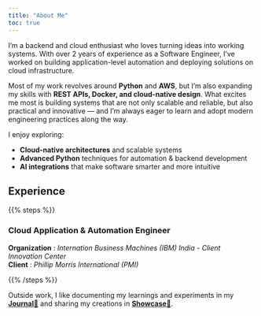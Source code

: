 ```yaml
---
title: "About Me"
toc: true
---
```


<!-- ![landscape](/images/me.png "Lorem Picsum")

<img src="/images/me.png" alt="drawing" width="200"/> -->


I’m a backend and cloud enthusiast who loves turning ideas into working systems. With over 2 years of experience as a Software Engineer, I’ve worked on building application-level automation and deploying solutions on cloud infrastructure.

Most of my work revolves around **Python** and **AWS**, but I’m also expanding my skills with **REST APIs, Docker, and cloud-native design**. What excites me most is building systems that are not only scalable and reliable, but also practical and innovative — and I’m always eager to learn and adopt modern engineering practices along the way.


I enjoy exploring:
- **Cloud-native architectures** and scalable systems  
- **Advanced Python** techniques for automation & backend development  
- **AI integrations** that make software smarter and more intuitive  

## Experience

{{% steps %}}

### Cloud Application & Automation Engineer 
**Organization** : *Internation Business Machines (IBM) India - Client Innovation Center*       
**Client** : *Phillip Morris International (PMI)*


{{% /steps %}}

Outside work, I like documenting my learnings and experiments in my **[Journal📒](/blog)** and sharing my creations in **[Showcase📂](/showcase)**.

